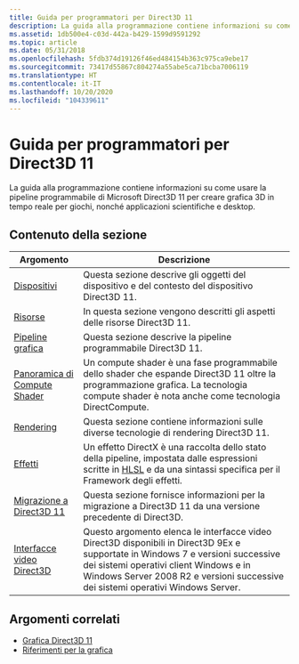 ```yaml
---
title: Guida per programmatori per Direct3D 11
description: La guida alla programmazione contiene informazioni su come usare la pipeline programmabile di Microsoft Direct3D 11 per creare grafica 3D in tempo reale per giochi, nonché applicazioni scientifiche e desktop.
ms.assetid: 1db500e4-c03d-442a-b429-1599d9591292
ms.topic: article
ms.date: 05/31/2018
ms.openlocfilehash: 5fdb374d19126f46ed484154b363c975ca9ebe17
ms.sourcegitcommit: 73417d55867c804274a55abe5ca71bcba7006119
ms.translationtype: HT
ms.contentlocale: it-IT
ms.lasthandoff: 10/20/2020
ms.locfileid: "104339611"
---
```

# <a name="programming-guide-for-direct3d-11"></a>Guida per programmatori per Direct3D 11

La guida alla programmazione contiene informazioni su come usare la pipeline programmabile di Microsoft Direct3D 11 per creare grafica 3D in tempo reale per giochi, nonché applicazioni scientifiche e desktop.

## <a name="in-this-section"></a>Contenuto della sezione

| Argomento | Descrizione |
|-|-|
| [Dispositivi](overviews-direct3d-11-devices.md) | Questa sezione descrive gli oggetti del dispositivo e del contesto del dispositivo Direct3D 11. |
| [Risorse](overviews-direct3d-11-resources.md) | In questa sezione vengono descritti gli aspetti delle risorse Direct3D 11. |
| [Pipeline grafica](overviews-direct3d-11-graphics-pipeline.md) | Questa sezione descrive la pipeline programmabile Direct3D 11. |
| [Panoramica di Compute Shader](direct3d-11-advanced-stages-compute-shader.md) | Un compute shader è una fase programmabile dello shader che espande Direct3D 11 oltre la programmazione grafica. La tecnologia compute shader è nota anche come tecnologia DirectCompute. |
| [Rendering](overviews-direct3d-11-render.md) | Questa sezione contiene informazioni sulle diverse tecnologie di rendering Direct3D 11. |
| [Effetti](d3d11-graphics-programming-guide-effects.md) | Un effetto DirectX è una raccolta dello stato della pipeline, impostata dalle espressioni scritte in [HLSL](/windows/desktop/direct3dhlsl/dx-graphics-hlsl-reference) e da una sintassi specifica per il Framework degli effetti. |
| [Migrazione a Direct3D 11](d3d11-programming-guide-migrating.md) | Questa sezione fornisce informazioni per la migrazione a Direct3D 11 da una versione precedente di Direct3D. |
| [Interfacce video Direct3D](direct3d-video-interfaces.md) | Questo argomento elenca le interfacce video Direct3D disponibili in Direct3D 9Ex e supportate in Windows 7 e versioni successive dei sistemi operativi client Windows e in Windows Server 2008 R2 e versioni successive dei sistemi operativi Windows Server. |

## <a name="related-topics"></a>Argomenti correlati

* [Grafica Direct3D 11](atoc-dx-graphics-direct3d-11.md)
* [Riferimenti per la grafica](atoc-d3d11-graphics-reference.md)
